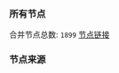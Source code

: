### 所有节点
合并节点总数: `1899`
[节点链接](https://raw.githubusercontent.com/rzhy1/11/master/sub/sub_merge_base64.txt)

### 节点来源